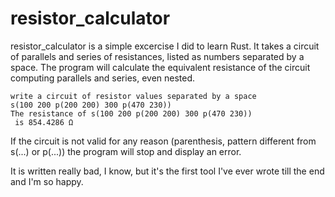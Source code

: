 # resistor_calculator

resistor_calculator is a simple excercise I did to learn Rust. It takes a circuit of parallels and series of resistances, listed as numbers separated by a space.
The program will calculate the equivalent resistance of the circuit computing parallels and series, even nested.

```
write a circuit of resistor values separated by a space
s(100 200 p(200 200) 300 p(470 230))
The resistance of s(100 200 p(200 200) 300 p(470 230))
 is 854.4286 Ω
```

If the circuit is not valid for any reason (parenthesis, pattern different from s(...) or p(...)) the program will stop and display an error.

It is written really bad, I know, but it's the first tool I've ever wrote till the end and I'm so happy.
